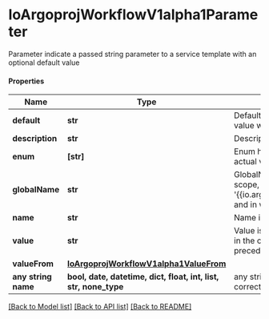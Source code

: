 # IoArgoprojWorkflowV1alpha1Parameter

Parameter indicate a passed string parameter to a service template with an optional default value

#### Properties
Name | Type | Description | Notes
------------ | ------------- | ------------- | -------------
**default** | **str** | Default is the default value to use for an input parameter if a value was not supplied | [optional] 
**description** | **str** | Description is the parameter description | [optional] 
**enum** | **[str]** | Enum holds a list of string values to choose from, for the actual value of the parameter | [optional] 
**globalName** | **str** | GlobalName exports an output parameter to the global scope, making it available as &#x27;{{io.argoproj.workflow.v1alpha1.outputs.parameters.XXXX}} and in workflow.status.outputs.parameters | [optional] 
**name** | **str** | Name is the parameter name | 
**value** | **str** | Value is the literal value to use for the parameter. If specified in the context of an input parameter, the value takes precedence over any passed values | [optional] 
**valueFrom** | [**IoArgoprojWorkflowV1alpha1ValueFrom**](IoArgoprojWorkflowV1alpha1ValueFrom.md) |  | [optional] 
**any string name** | **bool, date, datetime, dict, float, int, list, str, none_type** | any string name can be used but the value must be the correct type | [optional]

[[Back to Model list]](../README.md#documentation-for-models) [[Back to API list]](../README.md#documentation-for-api-endpoints) [[Back to README]](../README.md)

